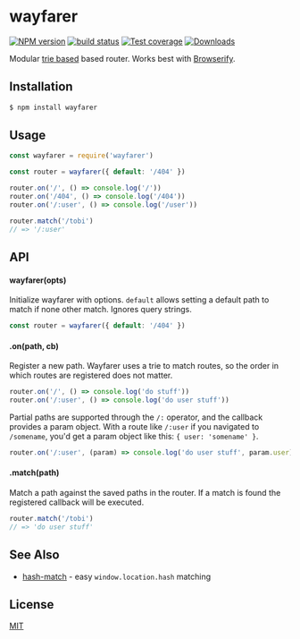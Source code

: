 # wayfarer
[![NPM version][npm-image]][npm-url]
[![build status][travis-image]][travis-url]
[![Test coverage][coveralls-image]][coveralls-url]
[![Downloads][downloads-image]][downloads-url]

Modular [trie based](https://github.com/jonathanong/routington/) based router. Works best with
[Browserify](github.com/substack/browserify).

## Installation
```bash
$ npm install wayfarer
```

## Usage
```js
const wayfarer = require('wayfarer')

const router = wayfarer({ default: '/404' })

router.on('/', () => console.log('/'))
router.on('/404', () => console.log('/404'))
router.on('/:user', () => console.log('/user'))

router.match('/tobi')
// => '/:user'
```

## API
#### wayfarer(opts)
Initialize wayfarer with options. `default` allows setting a default path
to match if none other match. Ignores query strings.
```js
const router = wayfarer({ default: '/404' })
```

#### .on(path, cb)
Register a new path. Wayfarer uses a trie to match routes, so the order in
which routes are registered does not matter.
```js
router.on('/', () => console.log('do stuff'))
router.on('/:user', () => console.log('do user stuff'))
```

Partial paths are supported through the `/:` operator, and the callback
provides a param object. With a route like `/:user` if you navigated to
`/somename`, you'd get a param object like this: `{ user: 'somename' }`.
```js
router.on('/:user', (param) => console.log('do user stuff', param.user))
```

#### .match(path)
Match a path against the saved paths in the router. If a match is
found the registered callback will be executed.
```js
router.match('/tobi')
// => 'do user stuff'
```

## See Also
- [hash-match](https://github.com/sethvincent/hash-match) - easy `window.location.hash` matching

## License
[MIT](https://tldrlegal.com/license/mit-license)

[npm-image]: https://img.shields.io/npm/v/wayfarer.svg?style=flat-square
[npm-url]: https://npmjs.org/package/wayfarer
[travis-image]: https://img.shields.io/travis/yoshuawuyts/wayfarer.svg?style=flat-square
[travis-url]: https://travis-ci.org/yoshuawuyts/wayfarer
[coveralls-image]: https://img.shields.io/coveralls/yoshuawuyts/wayfarer.svg?style=flat-square
[coveralls-url]: https://coveralls.io/r/yoshuawuyts/wayfarer?branch=master
[downloads-image]: http://img.shields.io/npm/dm/wayfarer.svg?style=flat-square
[downloads-url]: https://npmjs.org/package/wayfarer
